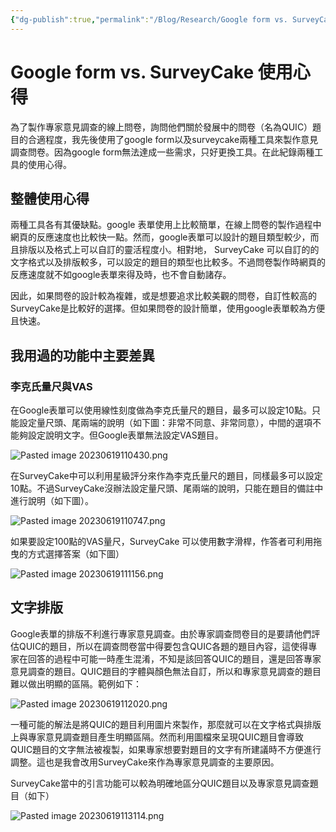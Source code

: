 ```yaml
---
{"dg-publish":true,"permalink":"/Blog/Research/Google form vs. SurveyCake/","title":"Google form vs. SurveyCake 使用心得","tags":["blog","guideline"],"created":"2023-06-19","updated":"2023-06-19T11:32"}
---
```



# Google form vs. SurveyCake 使用心得

為了製作專家意見調查的線上問卷，詢問他們關於發展中的問卷（名為QUIC）題目的合適程度，我先後使用了google form以及surveycake兩種工具來製作意見調查問卷。因為google form無法達成一些需求，只好更換工具。在此紀錄兩種工具的使用心得。

## 整體使用心得

兩種工具各有其優缺點。google 表單使用上比較簡單，在線上問卷的製作過程中網頁的反應速度也比較快一點。然而，google表單可以設計的題目類型較少，而且排版以及格式上可以自訂的靈活程度小。相對地， SurveyCake 可以自訂的的文字格式以及排版較多，可以設定的題目的類型也比較多。不過問卷製作時網頁的反應速度就不如google表單來得及時，也不會自動諸存。

因此，如果問卷的設計較為複雜，或是想要追求比較美觀的問卷，自訂性較高的SurveyCake是比較好的選擇。但如果問卷的設計簡單，使用google表單較為方便且快速。

## 我用過的功能中主要差異

### 李克氏量尺與VAS

在Google表單可以使用線性刻度做為李克氏量尺的題目，最多可以設定10點。只能設定量尺頭、尾兩端的說明（如下圖：非常不同意、非常同意），中間的選項不能夠設定說明文字。但Google表單無法設定VAS題目。

![Pasted image 20230619110430.png](/img/user/Blog/Research/Pasted%20image%2020230619110430.png)

在SurveyCake中可以利用星級評分來作為李克氏量尺的題目，同樣最多可以設定10點。不過SurveyCake沒辦法設定量尺頭、尾兩端的說明，只能在題目的備註中進行說明（如下圖）。

![Pasted image 20230619110747.png](/img/user/Blog/Research/Pasted%20image%2020230619110747.png)

如果要設定100點的VAS量尺，SurveyCake 可以使用數字滑桿，作答者可利用拖曳的方式選擇答案（如下圖）

![Pasted image 20230619111156.png](/img/user/Blog/Research/Pasted%20image%2020230619111156.png)

## 文字排版

Google表單的排版不利進行專家意見調查。由於專家調查問卷目的是要請他們評估QUIC的題目，所以在調查問卷當中得要包含QUIC各題的題目內容，這使得專家在回答的過程中可能一時產生混淆，不知是該回答QUIC的題目，還是回答專家意見調查的題目。QUIC題目的字體與顏色無法自訂，所以和專家意見調查的題目難以做出明顯的區隔。範例如下：

![Pasted image 20230619112020.png](/img/user/Blog/Research/Pasted%20image%2020230619112020.png)

一種可能的解法是將QUIC的題目利用圖片來製作，那麼就可以在文字格式與排版上與專家意見調查題目產生明顯區隔。然而利用圖檔來呈現QUIC題目會導致QUIC題目的文字無法被複製，如果專家想要對題目的文字有所建議時不方便進行調整。這也是我會改用SurveyCake來作為專家意見調查的主要原因。

SurveyCake當中的引言功能可以較為明確地區分QUIC題目以及專家意見調查題目（如下）

![Pasted image 20230619113114.png](/img/user/Blog/Research/Pasted%20image%2020230619113114.png)

